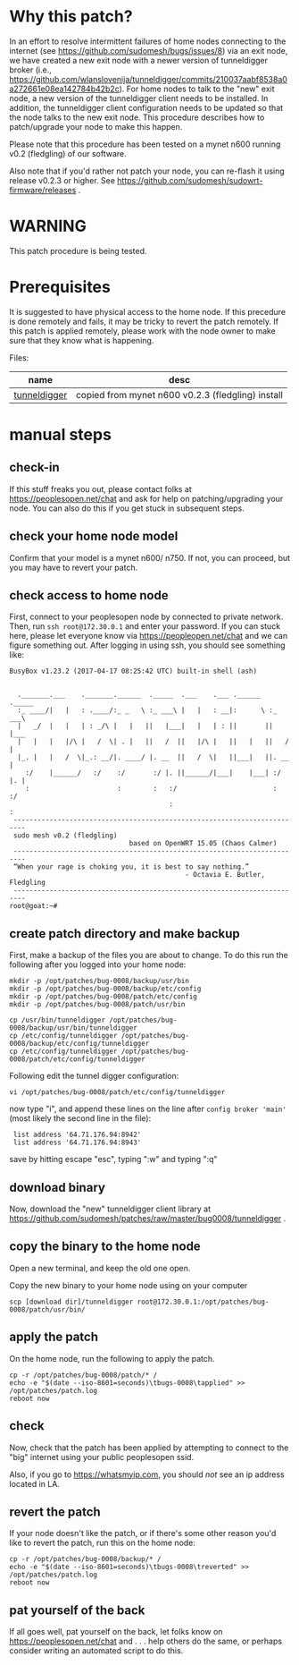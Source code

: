 # Why this patch?
In an effort to resolve intermittent failures of home nodes connecting to the internet (see https://github.com/sudomesh/bugs/issues/8) via an exit node, we have created a new exit node with a newer version of tunneldigger broker (i.e., https://github.com/wlanslovenija/tunneldigger/commits/210037aabf8538a0a272661e08ea142784b42b2c). For home nodes to talk to the "new" exit node, a new version of the tunneldigger client needs to be installed. In addition, the tunneldigger client configuration needs to be updated so that the node talks to the new exit node. This procedure describes how to patch/upgrade your node to make this happen.

Please note that this procedure has been tested on a mynet n600 running v0.2 (fledgling) of our software. 

Also note that if you'd rather not patch your node, you can re-flash it using release v0.2.3 or higher. See https://github.com/sudomesh/sudowrt-firmware/releases .

# WARNING
This patch procedure is being tested.

# Prerequisites

It is suggested to have physical access to the home node. If this precedure is done remotely and fails, it may be tricky to revert the patch remotely. If this patch is applied remotely, please work with the node owner to make sure that they know what is happening.

Files:

 name | desc
 --- | ---
[tunneldigger](./tunneldigger) | copied from mynet n600 v0.2.3 (fledgling) install

# manual steps

## check-in

If this stuff freaks you out, please contact folks at https://peoplesopen.net/chat and ask for help on patching/upgrading your node. You can also do this if you get stuck in subsequent steps.

## check your home node model

Confirm that your model is a mynet n600/ n750. If not, you can proceed, but you may have to revert your patch.

## check access to home node

First, connect to your peoplesopen node by connected to private network. Then, run ```ssh root@172.30.0.1``` and enter your password. If you can stuck here, please let everyone know via https://peopleopen.net/chat and we can figure something out. 
After logging in using ssh, you should see something like:

```
BusyBox v1.23.2 (2017-04-17 08:25:42 UTC) built-in shell (ash)


  ._______.___    ._______.______  ._____  .___    .___ .______  ._____  
  :_ ____/|   |   : .____/:_ _   \ :_ ___\ |   |   : __|:      \ :_ ___\ 
  |   _/  |   |   | : _/\ |   |   ||   |___|   |   | : ||       ||   |___
  |   |   |   |/\ |   /  \| . |   ||   /  ||   |/\ |   ||   |   ||   /  |
  |_. |   |   /  \|_.: __/|. ____/ |. __  ||   /  \|   ||___|   ||. __  |
    :/    |______/   :/    :/       :/ |. ||______/|___|    |___| :/ |. |
    :                      :        :   :/                        :   :/ 
                                        :                             : 
 -------------------------------------------------------------------------
 sudo mesh v0.2 (fledgling)
                              based on OpenWRT 15.05 (Chaos Calmer)
 -------------------------------------------------------------------------
 “When your rage is choking you, it is best to say nothing.” 
                                            - Octavia E. Butler, Fledgling
 -------------------------------------------------------------------------
root@goat:~# 
```

## create patch directory and make backup

First, make a backup of the files you are about to change. To do this run the following after you logged into your home node:

```
mkdir -p /opt/patches/bug-0008/backup/usr/bin
mkdir -p /opt/patches/bug-0008/backup/etc/config
mkdir -p /opt/patches/bug-0008/patch/etc/config
mkdir -p /opt/patches/bug-0008/patch/usr/bin

cp /usr/bin/tunneldigger /opt/patches/bug-0008/backup/usr/bin/tunneldigger
cp /etc/config/tunneldigger /opt/patches/bug-0008/backup/etc/config/tunneldigger
cp /etc/config/tunneldigger /opt/patches/bug-0008/patch/etc/config/tunneldigger
```

Following edit the tunnel digger configuration:

```
vi /opt/patches/bug-0008/patch/etc/config/tunneldigger
```

now type "i", and append these lines on the line after ```config broker 'main'``` (most likely the second line in the file):

```
 list address '64.71.176.94:8942'
 list address '64.71.176.94:8943'
```

save by hitting escape "esc", typing ":w" and typing ":q"


## download binary

Now, download the "new" tunneldigger client library at https://github.com/sudomesh/patches/raw/master/bug0008/tunneldigger . 

## copy the binary to the home node
Open a new terminal, and keep the old one open.

Copy the new binary to your home node using on your computer

```
scp [download dir]/tunneldigger root@172.30.0.1:/opt/patches/bug-0008/patch/usr/bin/
```

## apply the patch

On the home node, run the following to apply the patch.

```
cp -r /opt/patches/bug-0008/patch/* /
echo -e "$(date --iso-8601=seconds)\tbugs-0008\tapplied" >> /opt/patches/patch.log
reboot now
```

## check 
Now, check that the patch has been applied by attempting to connect to the "big" internet using your public peoplesopen ssid. 

Also, if you go to https://whatsmyip.com, you should *not* see an ip address located in LA.

## revert the patch

If your node doesn't like the patch, or if there's some other reason you'd like to revert the patch, run this on the home node:

```
cp -r /opt/patches/bug-0008/backup/* /
echo -e "$(date --iso-8601=seconds)\tbugs-0008\treverted" >> /opt/patches/patch.log
reboot now
```

## pat yourself of the back
If all goes well, pat yourself on the back, let folks know on https://peoplesopen.net/chat and . . . help others do the same, or perhaps consider writing an automated script to do this.
